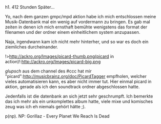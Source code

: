 h1. 412 Stunden Später...


Yo, nach dem ganzen gmpc/mpd aktion habe ich mich entschlossen meine
Musik-Datenbank mal ein wenig auf vordermann zu bringen. Es gab mal
zeiten in denen ich mich ernsthaft bemühte wenigstens das format der
filenamen und der ordner einem einheitlichem system anzupassen.

Naja, irgendwann kam ich nicht mehr hinterher, und so war es doch ein
ziemliches durcheinander.

!>http://ackro.org/Images/picard-thumb.png(picard in action)!:http://ackro.org/Images/picard-big.png

_glupsch_ aus dem channel des #ccc hat mir
"picard":http://musicbrainz.org/doc/PicardTagger empfholen, welcher
vieles automatisieren kann, es aber nicht immer tut.
Hier einmal picard in aktion, gerade als ich den soundtrack ordner
abgeschlossen hatte.

Jedenfalls ist die datenbank an sich jetzt sehr geschrumpft. Ich
bemerkte das ich mehr als ein unkomplettes album hatte, viele mixe und
komisches zeug was ich eh niemals gehört hätte ;).

p(np). NP: Gorillaz - Every Planet We Reach Is Dead
